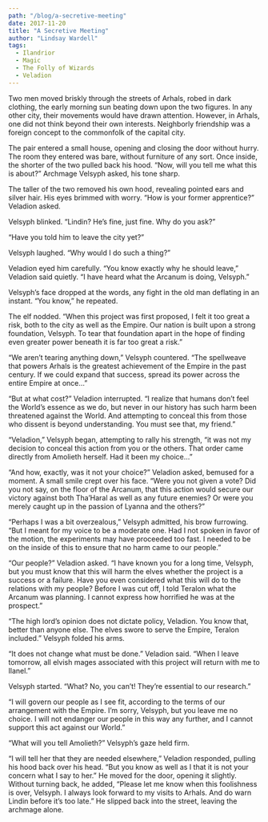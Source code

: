 ```yaml
---
path: "/blog/a-secretive-meeting"
date: 2017-11-20
title: "A Secretive Meeting"
author: "Lindsay Wardell"
tags:
  - Ilandrior
  - Magic
  - The Folly of Wizards
  - Veladion
---
```

Two men moved briskly through the streets of Arhals, robed in dark clothing, the early morning sun beating down upon the two figures. In any other city, their movements would have drawn attention. However, in Arhals, one did not think beyond their own interests. Neighborly friendship was a foreign concept to the commonfolk of the capital city.

The pair entered a small house, opening and closing the door without hurry. The room they entered was bare, without furniture of any sort. Once inside, the shorter of the two pulled back his hood. “Now, will you tell me what this is about?” Archmage Velsyph asked, his tone sharp.

The taller of the two removed his own hood, revealing pointed ears and silver hair. His eyes brimmed with worry. “How is your former apprentice?” Veladion asked.

Velsyph blinked. “Lindin? He’s fine, just fine. Why do you ask?”

“Have you told him to leave the city yet?”

Velsyph laughed. “Why would I do such a thing?”

Veladion eyed him carefully. “You know exactly why he should leave,” Veladion said quietly. “I have heard what the Arcanum is doing, Velsyph.”

Velsyph’s face dropped at the words, any fight in the old man deflating in an instant. “You know,” he repeated.

The elf nodded. “When this project was first proposed, I felt it too great a risk, both to the city as well as the Empire. Our nation is built upon a strong foundation, Velsyph. To tear that foundation apart in the hope of finding even greater power beneath it is far too great a risk.”

“We aren’t tearing anything down,” Velsyph countered. “The spellweave that powers Arhals is the greatest achievement of the Empire in the past century. If we could expand that success, spread its power across the entire Empire at once…”

“But at what cost?” Veladion interrupted. “I realize that humans don’t feel the World’s essence as we do, but never in our history has such harm been threatened against the World. And attempting to conceal this from those who dissent is beyond understanding. You must see that, my friend.”

“Veladion,” Velsyph began, attempting to rally his strength, “it was not my decision to conceal this action from you or the others. That order came directly from Amolieth herself. Had it been my choice…”

“And how, exactly, was it not your choice?” Veladion asked, bemused for a moment. A small smile crept over his face. “Were you not given a vote? Did you not say, on the floor of the Arcanum, that this action would secure our victory against both Tha’Haral as well as any future enemies? Or were you merely caught up in the passion of Lyanna and the others?”

“Perhaps I was a bit overzealous,” Velsyph admitted, his brow furrowing. “But I meant for my voice to be a moderate one. Had I not spoken in favor of the motion, the experiments may have proceeded too fast. I needed to be on the inside of this to ensure that no harm came to our people.”

“Our people?” Veladion asked. “I have known you for a long time, Velsyph, but you must know that this will harm the elves whether the project is a success or a failure. Have you even considered what this will do to the relations with my people? Before I was cut off, I told Teralon what the Arcanum was planning. I cannot express how horrified he was at the prospect.”

“The high lord’s opinion does not dictate policy, Veladion. You know that, better than anyone else. The elves swore to serve the Empire, Teralon included.” Velsyph folded his arms.

“It does not change what must be done.” Veladion said. “When I leave tomorrow, all elvish mages associated with this project will return with me to Ilanel.”

Velsyph started. “What? No, you can’t! They’re essential to our research.”

“I will govern our people as I see fit, according to the terms of our arrangement with the Empire. I’m sorry, Velsyph, but you leave me no choice. I will not endanger our people in this way any further, and I cannot support this act against our World.”

“What will you tell Amolieth?” Velsyph’s gaze held firm.

“I will tell her that they are needed elsewhere,” Veladion responded, pulling his hood back over his head. “But you know as well as I that it is not your concern what I say to her.” He moved for the door, opening it slightly. Without turning back, he added, “Please let me know when this foolishness is over, Velsyph. I always look forward to my visits to Arhals. And do warn Lindin before it’s too late.” He slipped back into the street, leaving the archmage alone.